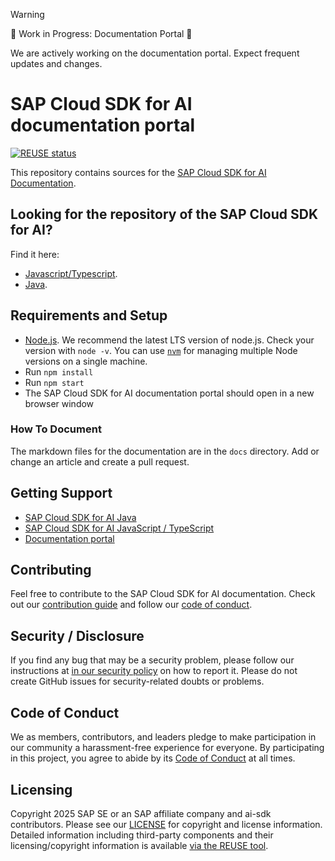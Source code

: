 > [!warning]
> 🚧 Work in Progress: Documentation Portal 🚧
>
> We are actively working on the documentation portal. Expect frequent updates and changes.

# SAP Cloud SDK for AI documentation portal

[![REUSE status](https://api.reuse.software/badge/github.com/SAP/ai-sdk)](https://api.reuse.software/info/github.com/SAP/ai-sdk)

This repository contains sources for the [SAP Cloud SDK for AI Documentation](https://sap.github.io/ai-sdk/).

## Looking for the repository of the SAP Cloud SDK for AI?

Find it here:

- [Javascript/Typescript](https://github.com/SAP/ai-sdk-js).
- [Java](https://github.com/SAP/ai-sdk/issues).

## Requirements and Setup

- [Node.js](https://nodejs.org/en/download/).
  We recommend the latest LTS version of node.js.
  Check your version with `node -v`.
  You can use [`nvm`](https://github.com/nvm-sh/nvm) for managing multiple Node versions on a single machine.
- Run `npm install`
- Run `npm start`
- The SAP Cloud SDK for AI documentation portal should open in a new browser window

### How To Document

The markdown files for the documentation are in the `docs` directory.
Add or change an article and create a pull request.

## Getting Support

- [SAP Cloud SDK for AI Java](https://github.com/SAP/ai-sdk/issues)
- [SAP Cloud SDK for AI JavaScript / TypeScript](https://github.com/SAP/ai-sdk-js/issues)
- [Documentation portal](https://sap.github.io/ai-sdk/)

## Contributing

Feel free to contribute to the SAP Cloud SDK for AI documentation.
Check out our [contribution guide](./CONTRIBUTING.md) and follow our [code of conduct](./CODE_OF_CONDUCT.md).

## Security / Disclosure

If you find any bug that may be a security problem, please follow our instructions at [in our security policy](https://github.com/SAP/ai-sdk/security/policy) on how to report it. Please do not create GitHub issues for security-related doubts or problems.

## Code of Conduct

We as members, contributors, and leaders pledge to make participation in our community a harassment-free experience for everyone. By participating in this project, you agree to abide by its [Code of Conduct](https://github.com/SAP/.github/blob/main/CODE_OF_CONDUCT.md) at all times.

## Licensing

Copyright 2025 SAP SE or an SAP affiliate company and ai-sdk contributors. Please see our [LICENSE](LICENSE) for copyright and license information. Detailed information including third-party components and their licensing/copyright information is available [via the REUSE tool](https://api.reuse.software/info/github.com/SAP/ai-sdk).
